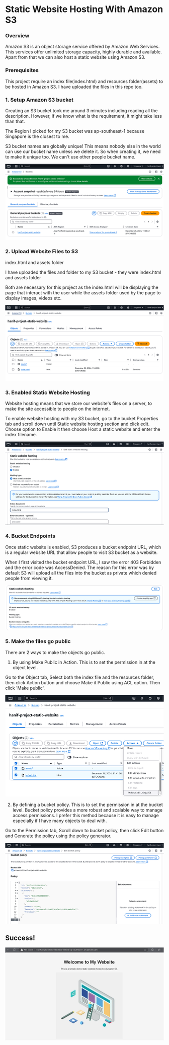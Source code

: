 # Static Website Hosting With Amazon S3

### Overview

Amazon S3 is an object storage service offered by Amazon Web Services. This services offer unlimited storage capacity, highly durable and available. Apart from that we can also host a static website using Amazon S3.

### Prerequisites

This project require an index file(index.html) and resources folder(assets) to be hosted in Amazon S3. I have uploaded the files in this repo too.

### 1. Setup Amazon S3 bucket

Creating an S3 bucket took me around 3 minutes including reading all the description. However, if we know what is the requirement, it might take less than that.

The Region I picked for my S3 bucket was ap-southeast-1 because Singapore is the closest to me.

S3 bucket names are globally unique! This means nobody else in the world can use our bucket name unless we delete it. So when creating it, we need to make it unique too. We can't use other people bucket name.

![alt text](https://github.com/hanifyaziz/AWS-Projects/blob/main/screenshot/static-website/createbucket-success.PNG?raw=true)

### 2. Upload Website Files to S3

index.html and assets folder

I have uploaded the files and folder to my S3 bucket - they were index.html and assets folder

Both are necessary for this project as the index.html will be displaying the page that interact with the user while the assets folder used by the page to display images, videos etc.

![alt text](https://github.com/hanifyaziz/AWS-Projects/blob/main/screenshot/static-website/uploaded-files.PNG?raw=true)

### 3. Enabled Static Website Hosting

Website hosting means that we store our website's files on a server, to make the site accessible to people on the internet.

To enable website hosting with my S3 bucket, go to the bucket Properties tab and scroll down until Static website hosting section and click edit. Choose option to Enable it then choose Host a static website and enter the index filename.

![alt text](https://github.com/hanifyaziz/AWS-Projects/blob/main/screenshot/static-website/static-site-hosting.PNG?raw=true)

### 4. Bucket Endpoints

Once static website is enabled, S3 produces a bucket endpoint URL, which is a regular website URL that allow people to visit S3 bucket as a website.

When I first visited the bucket endpoint URL, I saw the error 403 Forbidden and the error code was AccessDenied. The reason for this error was by default S3 will upload all the files into the bucket as private which denied people from viewing it.

![alt text](https://github.com/hanifyaziz/AWS-Projects/blob/main/screenshot/static-website/bucket-endpoint.PNG?raw=true)

### 5. Make the files go public

There are 2 ways to make the objects go public.

1. By using Make Public in Action. This is to set the permission in at the object level.

Go to the Object tab, Select both the index file and the resources folder, then click Action button and choose Make it Public using ACL option. Then click 'Make public'.

![alt text](https://github.com/hanifyaziz/AWS-Projects/blob/main/screenshot/static-website/make-public.PNG?raw=true)

2. By defining a bucket policy. This is to set the permission in at the bucket level. Bucket policy provides a more robust and scalable way to manage access permissions. I prefer this method because it is easy to manage especially if I have many objects to deal with.

Go to the Permission tab, Scroll down to bucket policy, then click Edit button and Generate the policy using the policy generator.

![alt text](https://github.com/hanifyaziz/AWS-Projects/blob/main/screenshot/static-website/bucket-policy.PNG?raw=true)


## Success!

![alt text](https://github.com/hanifyaziz/AWS-Projects/blob/main/screenshot/static-website/success.PNG?raw=true)


